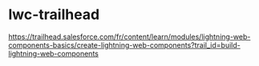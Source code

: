 # lwc-trailhead
https://trailhead.salesforce.com/fr/content/learn/modules/lightning-web-components-basics/create-lightning-web-components?trail_id=build-lightning-web-components
